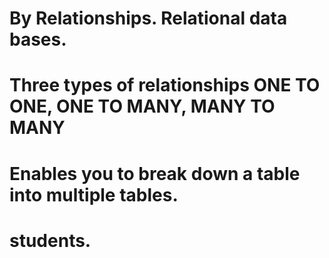 # By Relationships. Relational data bases.
# Three types of relationships ONE TO ONE, ONE TO MANY, MANY TO MANY
# Enables you to break down a table into multiple tables.

# students.
